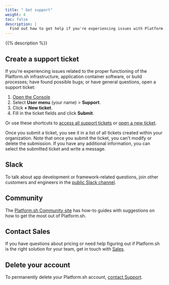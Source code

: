 ```yaml
---
title: " Get support"
weight: 4
toc: false
description: |
  Find out how to get help if you're experiencing issues with Platform.sh.
---
```


{{% description %}}

## Create a support ticket

If you're experiencing issues related to
the proper functioning of the Platform.sh infrastructure, application container software, or build processes;
have found possible bugs; or have general questions,
open a support ticket:

1. [Open the Console](https://console.platform.sh/)
2. Select **User menu** (your name) > **Support**.
3. Click **+ New ticket**.
4. Fill in the ticket fields and click **Submit**.

Or use these shortcuts to [access all support tickets](https://console.platform.sh/-/users/~/tickets)
or [open a new ticket](https://console.platform.sh/-/users/~/tickets/open).

Once you submit a ticket, you see it in a list of all tickets created within your organization.
Note that once you submit the ticket, you can't modify or delete the submission.
If you have any additional information, you can select the submitted ticket and write a message.

## Slack

To talk about app development or framework-related questions,
join other customers and engineers in the [public Slack channel](https://chat.platform.sh/).

## Community

The [Platform.sh Community site](https://community.platform.sh/) has how-to guides with suggestions
on how to get the most out of Platform.sh.

## Contact Sales

If you have questions about pricing or need help figuring out if Platform.sh is the right solution for your team,
get in touch with [Sales](https://platform.sh/contact/).

## Delete your account

To permanently delete your Platform.sh account,
[contact Support](https://console.platform.sh/-/users/~/tickets/open).
